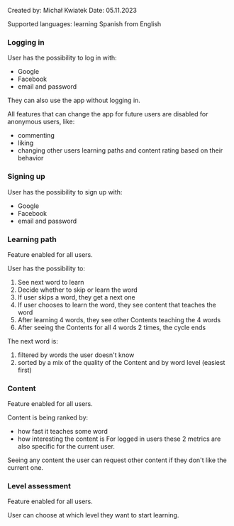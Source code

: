 Created by: Michał Kwiatek
Date: 05.11.2023

Supported languages: learning Spanish from English

### Logging in
User has the possibility to log in with:
- Google
- Facebook
- email and password

They can also use the app without logging in.

All features that can change the app for future users are disabled for anonymous users, like:
- commenting
- liking
- changing other users learning paths and content rating based on their behavior

### Signing up
User has the possibility to sign up with:
- Google
- Facebook
- email and password

### Learning path

Feature enabled for all users.

User has the possibility to:
1. See next word to learn
2. Decide whether to skip or learn the word
3. If user skips a word, they get a next one
4. If user chooses to learn the word, they see content that teaches the word
5. After learning 4 words, they see other Contents teaching the 4 words
6. After seeing the Contents for all 4 words 2 times, the cycle ends

The next word is:
1. filtered by words the user doesn't know
2. sorted by a mix of the quality of the Content and by word level (easiest first)

### Content

Feature enabled for all users.

Content is being ranked by:
- how fast it teaches some word
- how interesting the content is
For logged in users these 2 metrics are also specific for the current user.

Seeing any content the user can request other content if they don't like the current one.

### Level assessment

Feature enabled for all users.

User can choose at which level they want to start learning.
